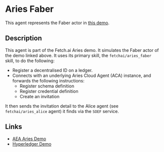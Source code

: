 # Aries Faber

This agent represents the Faber actor in <a href="https://github.com/hyperledger/aries-cloudagent-python/blob/master/demo/README.md" target="_blank">this demo</a>.

## Description

This agent is part of the Fetch.ai Aries demo. It simulates the Faber actor of the demo linked above. It uses its primary skill, the `fetchai/aries_faber` skill, to do the following:
- Register a decentralised ID on a ledger.
- Connects with an underlying Aries Cloud Agent (ACA) instance, and forwards the following instructions:
    - Register schema definition
    - Register credential definition
    - Create an invitation
 
It then sends the invitation detail to the Alice agent (see `fetchai/aries_alice` agent) it finds via the `SOEF` service.

## Links

- <a href="https://docs.fetch.ai/aea/aries-cloud-agent-demo/" target="_blank">AEA Aries Demo</a>
- <a href="https://github.com/hyperledger/aries-cloudagent-python/blob/master/demo/README.md" target="_blank">Hyperledger Demo</a>
